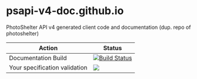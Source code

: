 # psapi-v4-doc.github.io 
PhotoShelter API v4 generated client code and documentation (dup. repo of photoshelter)

|  Action | Status  |
|---|---|
| Documentation Build  | [![Build Status](https://travis-ci.org/photoshelter-dev/psapi-v4-doc.github.io.svg?branch=master)](https://travis-ci.org/photoshelter-dev/psapi-v4-doc.github.io) |
| Your specification validation  | <img src="http://online.swagger.io/validator?url=https://github.com/photoshelter-dev/psapi-v4-doc.github.io/blob/anthony/photoshelter.json" />  |
